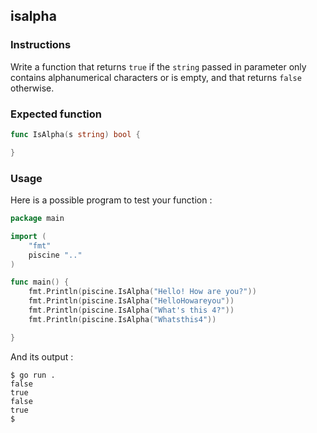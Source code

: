 ## isalpha

### Instructions

Write a function that returns `true` if the `string` passed in parameter only contains alphanumerical characters or is empty, and that returns `false` otherwise.

### Expected function

```go
func IsAlpha(s string) bool {

}
```

### Usage

Here is a possible program to test your function :

```go
package main

import (
	"fmt"
	piscine ".."
)

func main() {
	fmt.Println(piscine.IsAlpha("Hello! How are you?"))
	fmt.Println(piscine.IsAlpha("HelloHowareyou"))
	fmt.Println(piscine.IsAlpha("What's this 4?"))
	fmt.Println(piscine.IsAlpha("Whatsthis4"))

}
```

And its output :

```console
$ go run .
false
true
false
true
$
```
